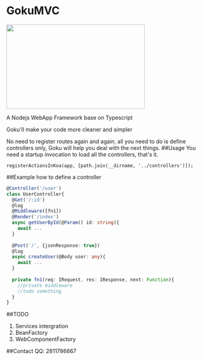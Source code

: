 GokuMVC
==============

<img width="360" height="220" src="http://i13.tietuku.com/003203c6a0e9a860.png">

A Nodejs WebApp Framework base on Typescript

Goku'll make your code more cleaner and simpler

No need to register routes again and again, all you need to do is define controllers only, Goku will help you deal with the next things.
##Usage
You need a startup invocation to load all the controllers, that's it.

```node
registerActionsInKoa(app, [path.join(__dirname, '../controllers')]);
```

##Example
how to define a controller

```typescript
@Controller('/user')
class UserController{
  @Get('/:id')
  @log
  @Middleware([fn1])
  @Render('/index')
  async getUserById(@Param() id: string){
    await ...
  }
      
  @Post('/', {jsonResponse: true})
  @log
  async createUser(@Body user: any){
    await ...
  }
      
  private fn1(req: IRequest, res: IResponse, next: Function){
    //private middleware
    //todo something
  }
}
```

##TODO
1. Services intergration
3. BeanFactory
4. WebComponentFactory

##Contact
QQ: 2811786667
